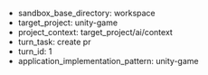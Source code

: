 - sandbox_base_directory: workspace
- target_project: unity-game
- project_context: target_project/ai/context
- turn_task: create pr
- turn_id: 1
- application_implementation_pattern: unity-game
